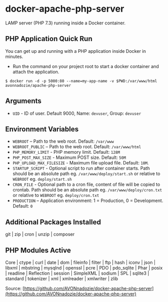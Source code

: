 # docker-apache-php-server
LAMP server (PHP 7.3) running inside a Docker container.

## PHP Application Quick Run

You can get up and running with a PHP application inside Docker in minutes.

- Run the command on your project root to start a docker container and attach the application. 
```
$ docker run -d -p 5000:80 --name=my-app-name -v $PWD:/var/www/html avonnadozie/apache-php-server
```

## Arguments

- `UID` - ID of user. Default 9000, Name: `devuser`, Group: `devuser`

## Environment Variables

- `WEBROOT` – Path to the web root. Default: `/var/www`
- `WEBROOT_PUBLIC` – Path to the web root. Default: `/var/www/html`
- `PHP_MEMORY_LIMIT` - PHP memory limit. Default: `128M`
- `PHP_POST_MAX_SIZE` - Maximum POST size. Default: `50M`
- `PHP_UPLOAD_MAX_FILESIZE` - Maximum file upload file. Default: `10M`.
- `STARTUP_SCRIPT` - Optional script to run after container starts. Path should be an absolute path eg. `/var/www/deploy/start.sh` or relative to `WEBROOT` eg. `deploy/start.sh`
- `CRON_FILE` - Optional path to a cron file, content of file will be copied to crontab. Path should be an absolute path eg. `/var/www/deploy/cron.txt` or relative to `WEBROOT` eg. `deploy/cron.txt`
- `PRODUCTION` – Application environment: 1 = Production, 0 = Development. Default: `0`

## Additional Packages Installed
git |
zip |
cron |
unzip |
composer 

## PHP Modules Active
Core |
ctype |
curl |
date |
dom |
fileinfo |
filter |
ftp |
hash |
iconv |
json |
libxml |
mbstring |
mysqlnd |
openssl |
pcre |
PDO |
pdo_sqlite |
Phar |
posix |
readline |
Reflection |
session |
SimpleXML |
sodium |
SPL |
sqlite3 |
standard |
tokenizer |
xml |
xmlreader |
xmlwriter |
zlib 

Source: [https://github.com/AVONnadozie/docker-apache-php-server](https://github.com/AVONnadozie/docker-apache-php-server)
